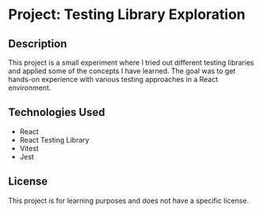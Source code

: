# Project: Testing Library Exploration

## Description
This project is a small experiment where I tried out different testing libraries and applied some of the concepts I have learned. The goal was to get hands-on experience with various testing approaches in a React environment.

## Technologies Used

- React
- React Testing Library
- Vitest
- Jest

## License

This project is for learning purposes and does not have a specific license.
